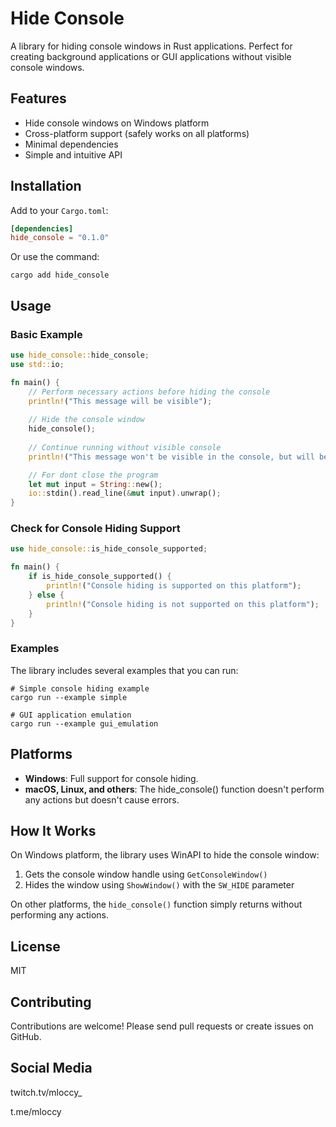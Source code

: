 # Hide Console

A library for hiding console windows in Rust applications. Perfect for creating background applications or GUI applications without visible console windows.

## Features

- Hide console windows on Windows platform
- Cross-platform support (safely works on all platforms)
- Minimal dependencies
- Simple and intuitive API

## Installation

Add to your `Cargo.toml`:

```toml
[dependencies]
hide_console = "0.1.0"
```

Or use the command:

```
cargo add hide_console
```

## Usage

### Basic Example

```rust
use hide_console::hide_console;
use std::io;

fn main() {
    // Perform necessary actions before hiding the console
    println!("This message will be visible");
    
    // Hide the console window
    hide_console();
    
    // Continue running without visible console
    println!("This message won't be visible in the console, but will be written to stdout");

    // For dont close the program
    let mut input = String::new();
    io::stdin().read_line(&mut input).unwrap();
}
```

### Check for Console Hiding Support

```rust
use hide_console::is_hide_console_supported;

fn main() {
    if is_hide_console_supported() {
        println!("Console hiding is supported on this platform");
    } else {
        println!("Console hiding is not supported on this platform");
    }
}
```

### Examples

The library includes several examples that you can run:

```
# Simple console hiding example
cargo run --example simple

# GUI application emulation
cargo run --example gui_emulation
```

## Platforms

- **Windows**: Full support for console hiding.
- **macOS, Linux, and others**: The hide_console() function doesn't perform any actions but doesn't cause errors.

## How It Works

On Windows platform, the library uses WinAPI to hide the console window:

1. Gets the console window handle using `GetConsoleWindow()`
2. Hides the window using `ShowWindow()` with the `SW_HIDE` parameter

On other platforms, the `hide_console()` function simply returns without performing any actions.

## License

MIT

## Contributing

Contributions are welcome! Please send pull requests or create issues on GitHub.

## Social Media

twitch.tv/mloccy_

t.me/mloccy
